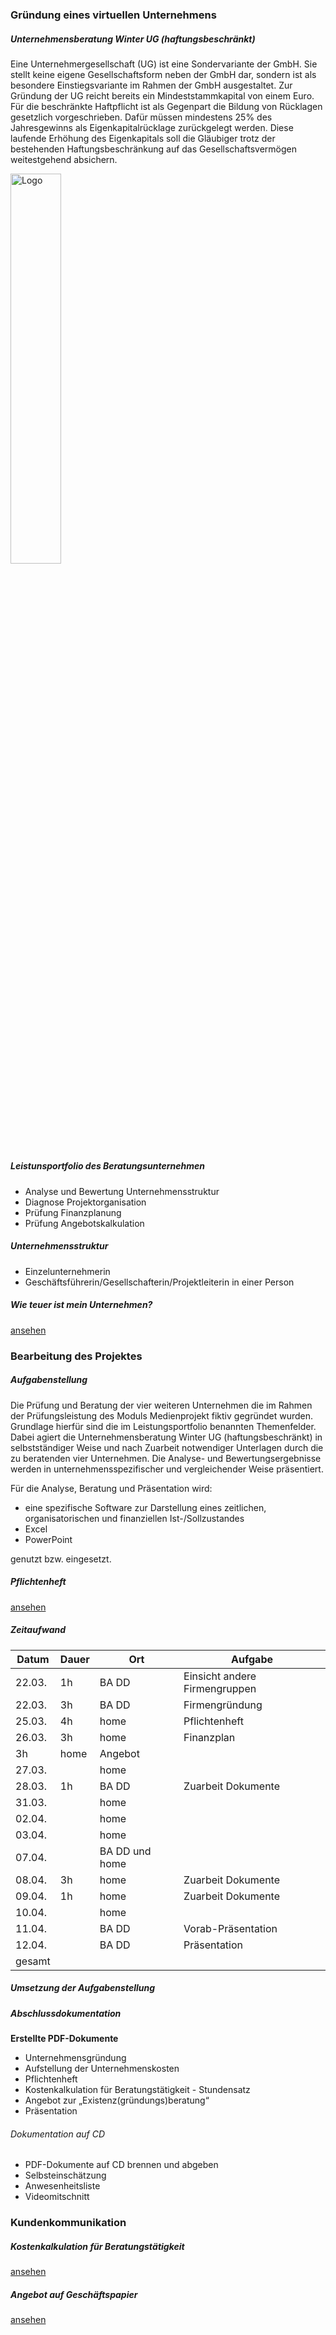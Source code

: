 ### Gründung eines virtuellen Unternehmens

##### Unternehmensberatung Winter UG (haftungsbeschränkt)

Eine Unternehmergesellschaft (UG) ist eine Sondervariante der GmbH. Sie stellt keine eigene Gesellschaftsform neben der GmbH dar, sondern ist als besondere Einstiegsvariante im Rahmen der GmbH ausgestaltet. Zur Gründung der UG reicht bereits ein Mindeststammkapital von einem Euro. Für die beschränkte Haftpflicht ist als Gegenpart die Bildung von Rücklagen gesetzlich vorgeschrieben. Dafür müssen mindestens 25% des Jahresgewinns als Eigenkapitalrücklage zurückgelegt werden. Diese laufende Erhöhung des Eigenkapitals soll die Gläubiger trotz der bestehenden Haftungsbeschränkung auf das Gesellschaftsvermögen weitestgehend absichern.

<img src="https://staubmutzel.github.io/Medienprojekt-MI14-1/test.png" height="40%" width="40%" alt="Logo">

##### Leistunsportfolio des Beratungsunternehmen

* Analyse und Bewertung Unternehmensstruktur
* Diagnose Projektorganisation
* Prüfung Finanzplanung
* Prüfung Angebotskalkulation

##### Unternehmensstruktur

* Einzelunternehmerin
* Geschäftsführerin/Gesellschafterin/Projektleiterin in einer Person

##### Wie teuer ist mein Unternehmen?

[ansehen](https://staubmutzel.github.io/Medienprojekt-MI14-1/Kalkulation.pdf)

### Bearbeitung des Projektes

##### Aufgabenstellung

Die Prüfung und Beratung der vier weiteren Unternehmen die im Rahmen der Prüfungsleistung des Moduls Medienprojekt fiktiv gegründet wurden. Grundlage hierfür sind die im Leistungsportfolio benannten Themenfelder. Dabei agiert die Unternehmensberatung Winter UG (haftungsbeschränkt) in selbstständiger Weise und nach Zuarbeit notwendiger Unterlagen durch die zu beratenden vier Unternehmen. Die Analyse- und Bewertungsergebnisse werden in unternehmensspezifischer und vergleichender Weise präsentiert.

Für die Analyse, Beratung und Präsentation wird:
*	eine spezifische Software zur Darstellung eines zeitlichen, organisatorischen und finanziellen Ist-/Sollzustandes
* Excel
*	PowerPoint

genutzt bzw. eingesetzt.

##### Pflichtenheft

[ansehen](https://staubmutzel.github.io/Medienprojekt-MI14-1/Pflichtenheft.pdf)

##### Zeitaufwand

Datum | Dauer | Ort  | Aufgabe
------------ | ------------- | ------------- | -------------
22.03. | 1h | BA DD  | Einsicht andere Firmengruppen
22.03. | 3h | BA DD  | Firmengründung  
25.03. | 4h | home | Pflichtenheft
26.03. | 3h | home | Finanzplan
 | 3h | home | Angebot
27.03. |  | home |
28.03. | 1h | BA DD | Zuarbeit Dokumente
31.03. |  | home | 
02.04. |  | home | 
03.04. |  | home | 
07.04. |  | BA DD und home | 
08.04. | 3h | home | Zuarbeit Dokumente
09.04. | 1h | home | Zuarbeit Dokumente
10.04. |  | home | 
11.04. |  | BA DD | Vorab-Präsentation
12.04. |  | BA DD | Präsentation
gesamt |  |  |

##### Umsetzung der Aufgabenstellung

##### Abschlussdokumentation

<strong>Erstellte PDF-Dokumente</strong>

*	Unternehmensgründung
* Aufstellung der Unternehmenskosten
*	Pflichtenheft
* Kostenkalkulation für Beratungstätigkeit - Stundensatz
*	Angebot	zur	„Existenz(gründungs)beratung“
*	Präsentation

###### Dokumentation auf CD

*	PDF-Dokumente auf CD brennen und abgeben
* Selbsteinschätzung
*	Anwesenheitsliste
*	Videomitschnitt

### Kundenkommunikation

##### Kostenkalkulation für Beratungstätigkeit

[ansehen](https://staubmutzel.github.io/Medienprojekt-MI14-1/Beratungskosten.pdf)

##### Angebot auf Geschäftspapier

[ansehen](https://staubmutzel.github.io/Medienprojekt-MI14-1/Angebot.pdf)
